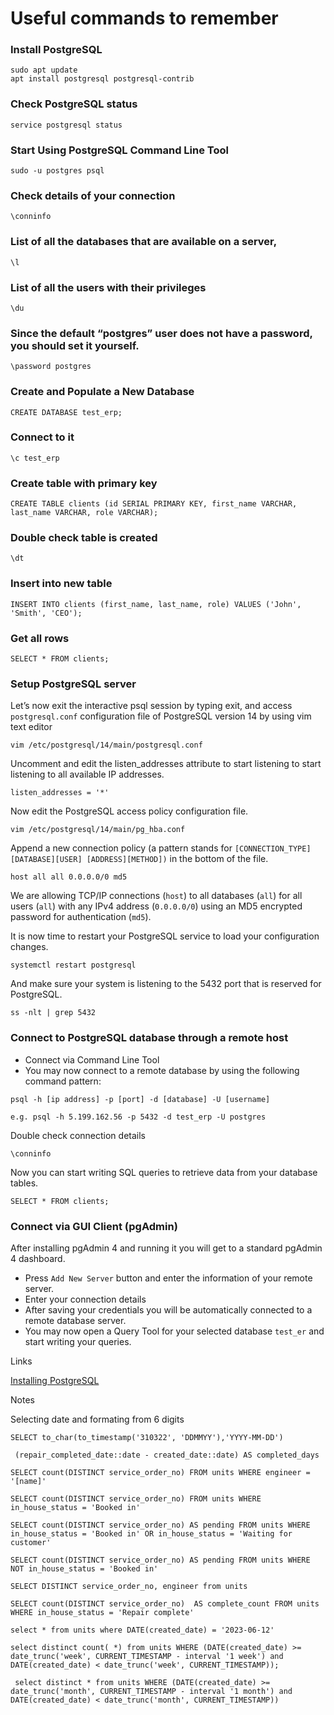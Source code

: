 # Useful commands to remember

### Install PostgreSQL

```
sudo apt update
apt install postgresql postgresql-contrib
```

### Check PostgreSQL status

`service postgresql status`

### Start Using PostgreSQL Command Line Tool

`sudo -u postgres psql`

### Check details of your connection

`\conninfo`

### List of all the databases that are available on a server,

`\l`

### List of all the users with their privileges

`\du`

### Since the default “postgres” user does not have a password, you should set it yourself.

`\password postgres`

### Create and Populate a New Database

`CREATE DATABASE test_erp;`

### Connect to it

`\c test_erp`

### Create table with primary key

```
CREATE TABLE clients (id SERIAL PRIMARY KEY, first_name VARCHAR, last_name VARCHAR, role VARCHAR);
```

### Double check table is created

`\dt`

### Insert into new table

```
INSERT INTO clients (first_name, last_name, role) VALUES ('John', 'Smith', 'CEO');
```

### Get all rows

`SELECT * FROM clients;`

### Setup PostgreSQL server

Let’s now exit the interactive psql session by typing exit, and access `postgresql.conf` configuration file of PostgreSQL version 14 by using vim text editor

`vim /etc/postgresql/14/main/postgresql.conf`

Uncomment and edit the listen_addresses attribute to start listening to start listening to all available IP addresses.

`listen_addresses = '*'`

Now edit the PostgreSQL access policy configuration file.

`vim /etc/postgresql/14/main/pg_hba.conf`

Append a new connection policy (a pattern stands for `[CONNECTION_TYPE][DATABASE][USER] [ADDRESS][METHOD])` in the bottom of the file.

`host all all 0.0.0.0/0 md5`

We are allowing TCP/IP connections (`host`) to all databases (`all`) for all users (`all`) with any IPv4 address (`0.0.0.0/0`) using an MD5 encrypted password for authentication (`md5`).

It is now time to restart your PostgreSQL service to load your configuration changes.

`systemctl restart postgresql`

And make sure your system is listening to the 5432 port that is reserved for PostgreSQL.

`ss -nlt | grep 5432`

### Connect to PostgreSQL database through a remote host

- Connect via Command Line Tool
- You may now connect to a remote database by using the following command pattern:

`psql -h [ip address] -p [port] -d [database] -U [username]`

`e.g. psql -h 5.199.162.56 -p 5432 -d test_erp -U postgres`

Double check connection details

`\conninfo`


Now you can start writing SQL queries to retrieve data from your database tables.

``` SELECT * FROM clients; ```

###  Connect via GUI Client (pgAdmin)

After installing pgAdmin 4 and running it you will get to a standard pgAdmin 4 dashboard.

- Press ``` Add New Server ``` button and enter the information of your remote server.
- Enter your connection details
- After saving your credentials you will be automatically connected to a remote database server.
- You may now open a Query Tool for your selected database ``` test_er ``` and start writing your queries.

Links

[Installing PostgreSQL](https://www.cherryservers.com/blog/how-to-install-and-setup-postgresql-server-on-ubuntu-20-04)

Notes

Selecting date and formating from 6 digits

``` SELECT to_char(to_timestamp('310322', 'DDMMYY'),'YYYY-MM-DD') ```

<!-- Calculate date_completed -->
```  (repair_completed_date::date - created_date::date) AS completed_days ```

<!-- Count jobs done by specific engineer -->
``` SELECT count(DISTINCT service_order_no) FROM units WHERE engineer = '[name]' ```

<!-- Count jobs that have the in house status 'Booked in' -->
``` SELECT count(DISTINCT service_order_no) FROM units WHERE in_house_status = 'Booked in' ```

<!-- Count total jobs that have any status besides 'repair completed -->

``` SELECT count(DISTINCT service_order_no) AS pending FROM units WHERE in_house_status = 'Booked in' OR in_house_status = 'Waiting for customer' ```

``` SELECT count(DISTINCT service_order_no) AS pending FROM units WHERE NOT in_house_status = 'Booked in' ```

<!-- Show service_order_no and engineer -->
``` SELECT DISTINCT service_order_no, engineer from units ```

<!-- Count number of jobs that have in house status 'Repair complete' -->
``` SELECT count(DISTINCT service_order_no)  AS complete_count FROM units WHERE in_house_status = 'Repair complete' ```

<!-- Get jobs booked in today -->
``` select * from units where DATE(created_date) = '2023-06-12' ```

<!-- Select all jobs for one week -->
``` select distinct count( *) from units WHERE (DATE(created_date) >= date_trunc('week', CURRENT_TIMESTAMP - interval '1 week') and DATE(created_date) < date_trunc('week', CURRENT_TIMESTAMP)); ```

<!-- Select all jobs for one month -->
``` select distinct * from units WHERE (DATE(created_date) >= date_trunc('month', CURRENT_TIMESTAMP - interval '1 month') and DATE(created_date) < date_trunc('month', CURRENT_TIMESTAMP))```